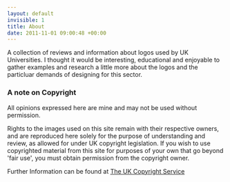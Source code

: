 ```yaml
---
layout: default
invisible: 1
title: About
date: 2011-11-01 09:00:48 +00:00
---
```

A collection of reviews and information about logos used by UK Universities. I thought it would be interesting, educational and enjoyable to gather examples and research a little more about the logos and the particluar demands of designing for this sector.

### A note on Copyright

All opinions expressed here are mine and may not be used without permission.

Rights to the images used on this site remain with their respective owners, and are reproduced here solely for the purpose of understanding and review, as allowed for under UK copyright legislation. If you wish to use copyrighted material from this site for purposes of your own that go beyond 'fair use', you must obtain permission from the copyright owner.

Further Information can be found at [The UK Copyright Service](http://www.copyrightservice.co.uk/copyright/p09_fair_use)
